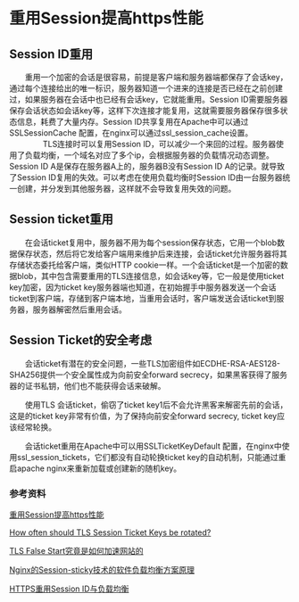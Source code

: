 # 重用Session提高https性能


## Session ID重用

　　重用一个加密的会话是很容易，前提是客户端和服务器端都保存了会话key，通过每个连接给出的唯一标识，服务器知道一个进来的连接是否已经在之前创建过，如果服务器在会话中也已经有会话key，它就能重用。Session ID需要服务器保存会话状态如会话key等，这样下次连接才能复用，这就需要服务器保存很多状态信息，耗费了大量内存。Session ID共享复用在Apache中可以通过SSLSessionCache 配置，在nginx可以通过ssl_session_cache设置。
　　
　　TLS连接时可以复用Session ID，可以减少一个来回的过程。服务器使用了负载均衡，一个域名对应了多个ip，会根据服务器的负载情况动态调整。Session ID A是保存在服务器A上的，服务器B没有Session ID A的记录。就导致了Session ID复用的失效。可以考虑在使用负载均衡时Session ID由一台服务器统一创建，并分发到其他服务器，这样就不会导致复用失效的问题。

## Session ticket重用

　　在会话ticket复用中，服务器不用为每个session保存状态，它用一个blob数据保存状态，然后将它发给客户端用来维护后来连接，会话ticket允许服务器将其存储状态委托给客户端，类似HTTP cookie一样。一个会话ticket是一个加密的数据blob，其中包含需要重用的TLS连接信息，如会话key等，它一般是使用ticket key加密，因为ticket key服务器端也知道，在初始握手中服务器发送一个会话ticket到客户端，存储到客户端本地，当重用会话时，客户端发送会话ticket到服务器，服务器解密然后重用会话。
　　
## Session Ticket的安全考虑

　　会话ticket有潜在的安全问题，一些TLS加密组件如ECDHE-RSA-AES128-SHA256提供一个安全属性成为向前安全forward secrecy，如果黑客获得了服务器的证书私钥，他们也不能获得会话来破解。

　　使用TLS 会话ticket，偷窃了ticket key1后不会允许黑客来解密先前的会话，这是的ticket key非常有价值，为了保持向前安全forward secrecy, ticket key应该经常轮换。

　　会话ticket重用在Apache中可以用SSLTicketKeyDefault 配置，在nginx中使用ssl_session_tickets，它们都没有自动轮换ticket key的自动机制，只能通过重启apache nginx来重新加载或创建新的随机key。　　
　　
　　
### 参考资料
[重用Session提高https性能](http://www.jdon.com/performance/speeding-up-https-with-session-resumption.html)

[How often should TLS Session Ticket Keys be rotated?](https://security.stackexchange.com/questions/97303/how-often-should-tls-session-ticket-keys-be-rotated)


[TLS False Start究竟是如何加速网站的](https://segmentfault.com/a/1190000004003319)

[Nginx的Session-sticky技术的软件负载均衡方案原理](https://wenku.baidu.com/view/19b6774fa2161479171128e0.html)

[HTTPS重用Session ID与负载均衡](http://blog.csdn.net/myzlhh/article/details/50179229)